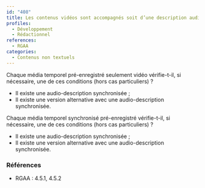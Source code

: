 ```yaml
---
id: "408"
title: Les contenus vidéos sont accompagnés soit d’une description audio synchronisée, soit d’une version alternative équivalente
profiles:
  - Développement
  - Rédactionnel
references:
  - RGAA
categories:
  - Contenus non textuels
---
```


Chaque média temporel pré-enregistré seulement vidéo vérifie-t-il, si nécessaire, une de ces conditions (hors cas particuliers) ?
* Il existe une audio-description synchronisée ;
* Il existe une version alternative avec une audio-description synchronisée.

Chaque média temporel synchronisé pré-enregistré vérifie-t-il, si nécessaire, une de ces conditions (hors cas particuliers) ?
* Il existe une audio-description synchronisée ;
* Il existe une version alternative avec une audio-description synchronisée.


### Références

*   RGAA : 4.5.1, 4.5.2
